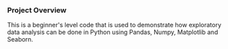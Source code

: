### Project Overview

 This is a beginner's level code that is used to demonstrate how exploratory data analysis can be done in Python using Pandas, Numpy, Matplotlib and Seaborn.


